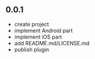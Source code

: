 ## 0.0.1

* create project
* implement Android part
* implement iOS part
* add README.md/LICENSE.md
* publish plugin
